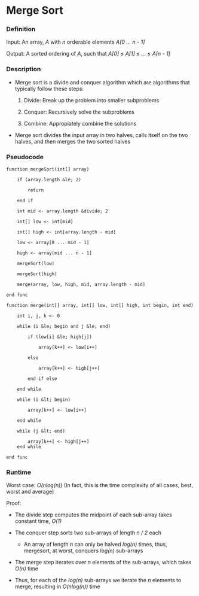 # Merge Sort

### Definition
Input: An array, *A* with *n* orderable elements *A[0 ... n - 1]*

Output: A sorted ordering of *A*, such that *A[0] &le; A[1] &le; ... &le; A[n - 1]*

### Description
* Merge sort is a divide and conquer algorithm which are algorithms that typically follow these steps:
    1. Divide: Break up the problem into smaller subproblems
    
    2. Conquer: Recursively solve the subproblems

    3. Combine: Appropiately combine the solutions
* Merge sort divides the input array in two halves, calls itself on the two halves, and then merges the two sorted halves

### Pseudocode

    function mergeSort(int[] array)

        if (array.length &le; 2)
            
            return
        
        end if

        int mid <- array.length &divide; 2

        int[] low <- int[mid]

        int[] high <- int[array.length - mid]

        low <- array[0 ... mid - 1]

        high <- array[mid ... n - 1]

        mergeSort(low)

        mergeSort(high)

        merge(array, low, high, mid, array.length - mid)
    
    end func

    function merge(int[] array, int[] low, int[] high, int begin, int end)

        int i, j, k <- 0

        while (i &le; begin and j &le; end) 

            if (low[i] &le; high[j])
                
                array[k++] <- low[i++]
            
            else 

                array[k++] <- high[j++]
            
            end if else
        
        end while

        while (i &lt; begin)
            
            array[k++] <- low[i++]
        
        end while

        while (j &lt; end)

            array[k++] <- high[j++]
        end while

    end func

### Runtime
Worst case: *O(nlog(n))* (In fact, this is the time complexity of all cases, best, worst and average)

Proof:

* The divide step computes the midpoint of each sub-array takes constant time, *O(1)*

* The conquer step sorts two sub-arrays of length *n / 2* each 
    * An array of length *n* can only be halved *log(n)* times, thus, mergesort, at worst, conquers *log(n)* sub-arrays 

* The merge step iterates over *n* elements of the sub-arrays, which takes *O(n)* time

* Thus, for each of the *log(n)* sub-arrays we iterate the *n* elements to merge, resulting in *O(nlog(n))* time 